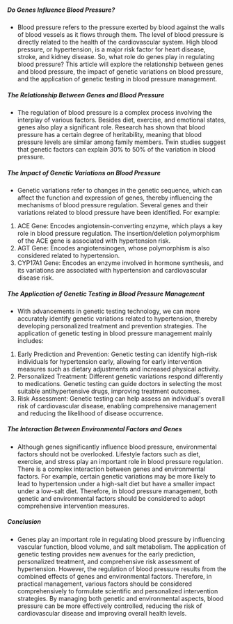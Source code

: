 ##### Do Genes Influence Blood Pressure?
* Blood pressure refers to the pressure exerted by blood against the walls of blood vessels as it flows through them. The level of blood pressure is directly related to the health of the cardiovascular system. High blood pressure, or hypertension, is a major risk factor for heart disease, stroke, and kidney disease. So, what role do genes play in regulating blood pressure? This article will explore the relationship between genes and blood pressure, the impact of genetic variations on blood pressure, and the application of genetic testing in blood pressure management.

##### The Relationship Between Genes and Blood Pressure
* The regulation of blood pressure is a complex process involving the interplay of various factors. Besides diet, exercise, and emotional states, genes also play a significant role. Research has shown that blood pressure has a certain degree of heritability, meaning that blood pressure levels are similar among family members. Twin studies suggest that genetic factors can explain 30% to 50% of the variation in blood pressure.

##### The Impact of Genetic Variations on Blood Pressure
* Genetic variations refer to changes in the genetic sequence, which can affect the function and expression of genes, thereby influencing the mechanisms of blood pressure regulation. Several genes and their variations related to blood pressure have been identified. For example:

1. ACE Gene: Encodes angiotensin-converting enzyme, which plays a key role in blood pressure regulation. The insertion/deletion polymorphism of the ACE gene is associated with hypertension risk.
2. AGT Gene: Encodes angiotensinogen, whose polymorphism is also considered related to hypertension.
3. CYP17A1 Gene: Encodes an enzyme involved in hormone synthesis, and its variations are associated with hypertension and cardiovascular disease risk.

##### The Application of Genetic Testing in Blood Pressure Management
* With advancements in genetic testing technology, we can more accurately identify genetic variations related to hypertension, thereby developing personalized treatment and prevention strategies. The application of genetic testing in blood pressure management mainly includes:

1. Early Prediction and Prevention: Genetic testing can identify high-risk individuals for hypertension early, allowing for early intervention measures such as dietary adjustments and increased physical activity.
2. Personalized Treatment: Different genetic variations respond differently to medications. Genetic testing can guide doctors in selecting the most suitable antihypertensive drugs, improving treatment outcomes.
3. Risk Assessment: Genetic testing can help assess an individual's overall risk of cardiovascular disease, enabling comprehensive management and reducing the likelihood of disease occurrence.

##### The Interaction Between Environmental Factors and Genes
* Although genes significantly influence blood pressure, environmental factors should not be overlooked. Lifestyle factors such as diet, exercise, and stress play an important role in blood pressure regulation. There is a complex interaction between genes and environmental factors. For example, certain genetic variations may be more likely to lead to hypertension under a high-salt diet but have a smaller impact under a low-salt diet. Therefore, in blood pressure management, both genetic and environmental factors should be considered to adopt comprehensive intervention measures.

##### Conclusion
* Genes play an important role in regulating blood pressure by influencing vascular function, blood volume, and salt metabolism. The application of genetic testing provides new avenues for the early prediction, personalized treatment, and comprehensive risk assessment of hypertension. However, the regulation of blood pressure results from the combined effects of genes and environmental factors. Therefore, in practical management, various factors should be considered comprehensively to formulate scientific and personalized intervention strategies. By managing both genetic and environmental aspects, blood pressure can be more effectively controlled, reducing the risk of cardiovascular disease and improving overall health levels.